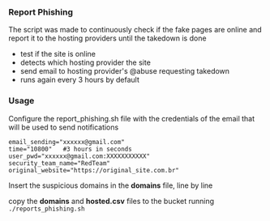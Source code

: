 ### Report Phishing

The script was made to continuously check if the fake pages are online and report it to the hosting providers until the takedown is done

- test if the site is online
- detects which hosting provider the site
- send email to hosting provider's @abuse requesting takedown
- runs again every 3 hours by default

### Usage
Configure the report_phishing.sh file with the credentials of the email that will be used to send notifications

    email_sending="xxxxxx@gmail.com"
    time="10800"   #3 hours in seconds
    user_pwd="xxxxxx@gmail.com:XXXXXXXXXXX"
    security_team_name="RedTeam"
    original_website="https://original_site.com.br"

Insert the suspicious domains in the **domains** file, line by line

copy the **domains** and **hosted.csv** files to the bucket
running  ` ./reports_phishing.sh`